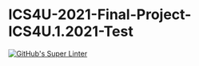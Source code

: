 # ICS4U-2021-Final-Project-ICS4U.1.2021-Test

[![GitHub's Super Linter](https://github.com/ics4u-1-2021/ICS4U-2021-Final-Project-ICS4U.1.2021-Test/workflows/GitHub's%20Super%20Linter/badge.svg)](https://github.com/ics4u-1-2021/ICS4U-2021-Final-Project-ICS4U.1.2021-Test/actions) 

